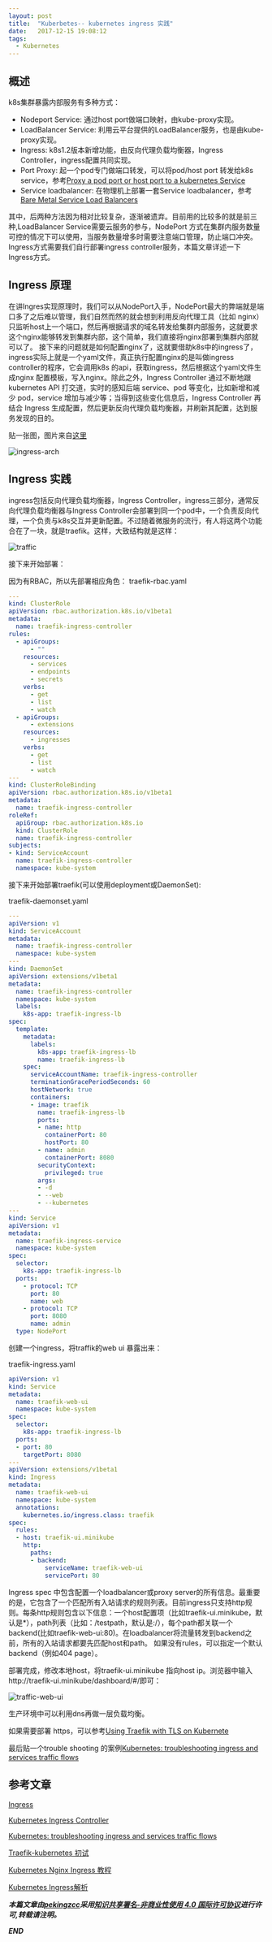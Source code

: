 ```yaml
---
layout: post
title:  "Kuberbetes-- kubernetes ingress 实践"
date:   2017-12-15 19:08:12
tags: 
  - Kubernetes
---
```



## 概述

k8s集群暴露内部服务有多种方式：
- Nodeport Service: 通过host port做端口映射，由kube-proxy实现。
- LoadBalancer Service: 利用云平台提供的LoadBalancer服务，也是由kube-proxy实现。
- Ingress: k8s1.2版本新增功能，由反向代理负载均衡器，Ingress Controller，ingress配置共同实现。
- Port Proxy: 起一个pod专门做端口转发，可以将pod/host port 转发给k8s service，参考[Proxy a pod port or host port to a kubernetes Service](https://github.com/kubernetes/contrib/tree/master/for-demos/proxy-to-service)
- Service loadbalancer: 在物理机上部署一套Service loadbalancer，参考[Bare Metal Service Load Balancers](https://github.com/kubernetes/contrib/tree/master/service-loadbalancer)

其中，后两种方法因为相对比较复杂，逐渐被遗弃。目前用的比较多的就是前三种,LoadBalancer Service需要云服务的参与，NodePort 方式在集群内服务数量可控的情况下可以使用，当服务数量增多时需要注意端口管理，防止端口冲突。Ingress方式需要我们自行部署ingress controller服务，本篇文章详述一下Ingress方式。

## Ingress 原理

在讲Ingres实现原理时，我们可以从NodePort入手，NodePort最大的弊端就是端口多了之后难以管理，我们自然而然的就会想到利用反向代理工具（比如 nginx）只监听host上一个端口，然后再根据请求的域名转发给集群内部服务，这就要求这个nginx能够转发到集群内部，这个简单，我们直接将nginx部署到集群内部就可以了。
接下来的问题就是如何配置nginx了，这就要借助k8s中的ingress了，ingress实际上就是一个yaml文件，真正执行配置nginx的是叫做ingress controller的程序，它会调用k8s 的api，获取ingress，然后根据这个yaml文件生成nginx 配置模板，写入nginx。除此之外，Ingress Controller 通过不断地跟 kubernetes API 打交道，实时的感知后端 service、pod 等变化，比如新增和减少 pod，service 增加与减少等；当得到这些变化信息后，Ingress Controller 再结合 Ingress 生成配置，然后更新反向代理负载均衡器，并刷新其配置，达到服务发现的目的。

贴一张图，图片来自[这里](https://mritd.me/2016/12/06/try-traefik-on-kubernetes/#13ingress)

![ingress-arch](http://7xrnwq.com1.z0.glb.clouddn.com/20171214-ingress-arch.jpg)

## Ingress 实践

ingress包括反向代理负载均衡器，Ingress Controller，ingress三部分，通常反向代理负载均衡器与Ingress Controller会部署到同一个pod中，一个负责反向代理，一个负责与k8s交互并更新配置。不过随着微服务的流行，有人将这两个功能合在了一块，就是traefik。这样，大致结构就是这样：

![traffic](http://7xrnwq.com1.z0.glb.clouddn.com/20171214traffic.jpg)

接下来开始部署：

因为有RBAC，所以先部署相应角色：
traefik-rbac.yaml
```yaml
---
kind: ClusterRole
apiVersion: rbac.authorization.k8s.io/v1beta1
metadata:
  name: traefik-ingress-controller
rules:
  - apiGroups:
      - ""
    resources:
      - services
      - endpoints
      - secrets
    verbs:
      - get
      - list
      - watch
  - apiGroups:
      - extensions
    resources:
      - ingresses
    verbs:
      - get
      - list
      - watch
---
kind: ClusterRoleBinding
apiVersion: rbac.authorization.k8s.io/v1beta1
metadata:
  name: traefik-ingress-controller
roleRef:
  apiGroup: rbac.authorization.k8s.io
  kind: ClusterRole
  name: traefik-ingress-controller
subjects:
- kind: ServiceAccount
  name: traefik-ingress-controller
  namespace: kube-system
```

接下来开始部署traefik(可以使用deployment或DaemonSet):

traefik-daemonset.yaml
```yaml
---
apiVersion: v1
kind: ServiceAccount
metadata:
  name: traefik-ingress-controller
  namespace: kube-system
---
kind: DaemonSet
apiVersion: extensions/v1beta1
metadata:
  name: traefik-ingress-controller
  namespace: kube-system
  labels:
    k8s-app: traefik-ingress-lb
spec:
  template:
    metadata:
      labels:
        k8s-app: traefik-ingress-lb
        name: traefik-ingress-lb
    spec:
      serviceAccountName: traefik-ingress-controller
      terminationGracePeriodSeconds: 60
      hostNetwork: true
      containers:
      - image: traefik
        name: traefik-ingress-lb
        ports:
        - name: http
          containerPort: 80
          hostPort: 80
        - name: admin
          containerPort: 8080
        securityContext:
          privileged: true
        args:
        - -d
        - --web
        - --kubernetes
---
kind: Service
apiVersion: v1
metadata:
  name: traefik-ingress-service
  namespace: kube-system
spec:
  selector:
    k8s-app: traefik-ingress-lb
  ports:
    - protocol: TCP
      port: 80
      name: web
    - protocol: TCP
      port: 8080
      name: admin
  type: NodePort
```

创建一个ingress，将traffik的web ui 暴露出来：

traefik-ingress.yaml
```yaml
apiVersion: v1
kind: Service
metadata:
  name: traefik-web-ui
  namespace: kube-system
spec:
  selector:
    k8s-app: traefik-ingress-lb
  ports:
  - port: 80
    targetPort: 8080
---
apiVersion: extensions/v1beta1
kind: Ingress
metadata:
  name: traefik-web-ui
  namespace: kube-system
  annotations:
    kubernetes.io/ingress.class: traefik
spec:
  rules:
  - host: traefik-ui.minikube
    http:
      paths:
      - backend:
          serviceName: traefik-web-ui
          servicePort: 80
```

Ingress spec 中包含配置一个loadbalancer或proxy server的所有信息。最重要的是，它包含了一个匹配所有入站请求的规则列表。目前ingress只支持http规则。每条http规则包含以下信息：一个host配置项（比如traefik-ui.minikube，默认是*），path列表（比如：/testpath，默认是:/），每个path都关联一个backend(比如traefik-web-ui:80)。在loadbalancer将流量转发到backend之前，所有的入站请求都要先匹配host和path。
如果没有rules，可以指定一个默认backend（例如404 page）。

部署完成，修改本地host，将traefik-ui.minikube 指向host ip。浏览器中输入http://traefik-ui.minikube/dashboard/#/即可：

![traffic-web-ui](http://7xrnwq.com1.z0.glb.clouddn.com/20171214-traffic-web-ui.jpg)

生产环境中可以利用dns再做一层负载均衡。

如果需要部署 https，可以参考[Using Traefik with TLS on Kubernete](https://medium.com/@patrickeasters/using-traefik-with-tls-on-kubernetes-cb67fb43a948)

最后贴一个trouble shooting 的案例[Kubernetes: troubleshooting ingress and services traffic flows](http://blog.wercker.com/troubleshooting-ingress-kubernetes)

## 参考文章

[Ingress](https://kubernetes.io/docs/concepts/services-networking/ingress/)

[Kubernetes Ingress Controller](https://docs.traefik.io/user-guide/kubernetes/)

[Kubernetes: troubleshooting ingress and services traffic flows](http://blog.wercker.com/troubleshooting-ingress-kubernetes)

[Traefik-kubernetes 初试](https://mritd.me/2016/12/06/try-traefik-on-kubernetes/)

[Kubernetes Nginx Ingress 教程](https://mritd.me/2017/03/04/how-to-use-nginx-ingress/)

[Kubernetes Ingress解析](https://www.kubernetes.org.cn/1885.html)


***本篇文章由[pekingzcc](https://zhangchenchen.github.io/)采用[知识共享署名-非商业性使用 4.0 国际许可协议](https://creativecommons.org/licenses/by-nc-sa/4.0/)进行许可,转载请注明。***


 ***END***